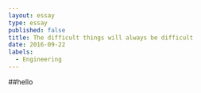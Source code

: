 ```yaml
---
layout: essay
type: essay
published: false
title: The difficult things will always be difficult
date: 2016-09-22
labels:
  - Engineering
---
```

##hello


